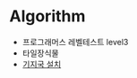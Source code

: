 # Algorithm

- 프로그래머스 레벨테스트 level3
- 타일장식물
- [기지국 설치](https://programmers.co.kr/learn/courses/30/lessons/12979)
